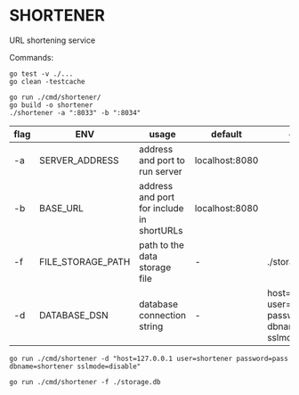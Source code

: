 # SHORTENER

URL shortening service

Commands:  
```shell
go test -v ./...
go clean -testcache

go run ./cmd/shortener/
go build -o shortener
./shortener -a ":8033" -b ":8034"
```


| flag | ENV               | usage                                     | default        | example                                                                      |
| ---- | ----------------- | ----------------------------------------- | -------------- | ---------------------------------------------------------------------------- |
| -a   | SERVER_ADDRESS    | address and port to run server            | localhost:8080 |                                                                              |
| -b   | BASE_URL          | address and port for include in shortURLs | localhost:8080 |                                                                              |
| -f   | FILE_STORAGE_PATH | path to the data storage file             | -              | ./storage.db                                                                 |
| -d   | DATABASE_DSN      | database connection string                | -              | host=127.0.0.1 user=shortener password=pass dbname=shortener sslmode=disable |

`go run ./cmd/shortener -d "host=127.0.0.1 user=shortener password=pass dbname=shortener sslmode=disable"`

`go run ./cmd/shortener -f ./storage.db`

